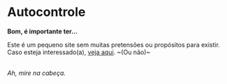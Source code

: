 # Autocontrole
**Bom, é importante ter...**

Este é um pequeno site sem muitas pretensões ou propósitos para existir. </br>
Caso esteja interessado(a), [veja aqui](https://outronavasconi.github.io/Autocontrole/). ~(Ou não)~ </br>

</br> *Ah, mire na cabeça.*
